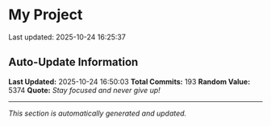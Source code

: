 # My Project


Last updated: 2025-10-24 16:25:37

































































































































































































## Auto-Update Information

**Last Updated:** 2025-10-24 16:50:03
**Total Commits:** 193
**Random Value:** 5374
**Quote:** _Stay focused and never give up!_

---
_This section is automatically generated and updated._